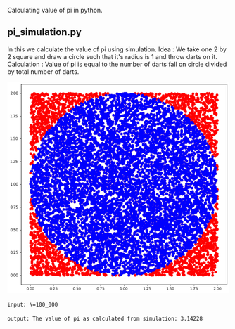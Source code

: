 Calculating value of pi in python.

pi_simulation.py
-------------------

In this we calculate the value of pi using simulation.
Idea : We take one 2 by 2 square and draw a circle such that it's radius is 1 and throw darts on it.
Calculation : Value of pi is equal to the number of darts fall on circle divided by total number of darts.

![](pi.png)

```
input: N=100_000

output: The value of pi as calculated from simulation: 3.14228
```

